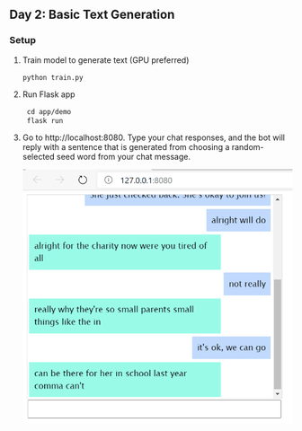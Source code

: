 ## Day 2: Basic Text Generation

### Setup
1. Train model to generate text (GPU preferred)
    ```
    python train.py
    ```
   
2. Run Flask app
   ```
    cd app/demo
    flask run
   ```
3. Go to http://localhost:8080. Type your chat responses, and the bot will reply with a sentence that is generated from choosing a random-selected seed word from your chat message.

    ![example](example.png)
